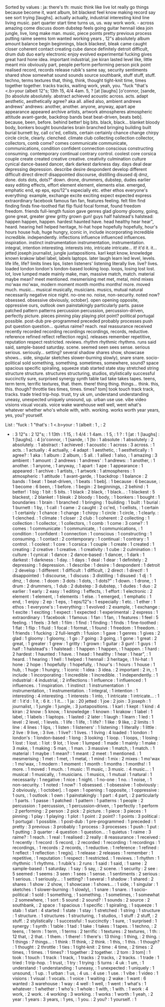 Sorted by values :
ja: there's th: music think like live lot really go things because become it, want album, bit blackest feel know making record say see sort trying [laughs]. actually actually, industrial interesting kind line living music. part quarter start time turns us, us. way work work. - across amazing come discuss doom dubstep feels going guitar hennail idea join jungle, live, long make man. music, piece points pretty previous process putting raime seems tom wanted working years , 12"s absolutely album amount balance begin beginnings, black blackest, bleak came caught closer coherent contact creating cube dance definitely detroit difficult, drum dub duo early electronic enjoy evolved experimental fucking gives great hard hone idea. important industrial, joe kiran lasted level like, little meant mix obviously part, people perform performing person pick point realised record, records release rubik's same say, security sentiments shared show somewhat sound sounds source southbank, stuff stuff, stuff. techno, terms textures that, thing, think, thought tight-knit time, times together together. tracks tracks, waiting work, yeah, you. "fuck "that's &lt;.b&gt;your (albeit 12"s; 13th 15, 4/4 4am. 5, ? [at [laughs] [o'connor, [sande, [to absolute absolutely. abstract achieved acoustic across. acts. adapt aesthetic, aesthetically agree? aka all. allied also, ambient andrews andrews' andrews: another, another. anyone, anyway, apart ape appearance appeared archive artists, artwork atmospheres atmospheric attitude avant-garde, backdrop bands beat beat-driven, beats beb]. because, been, before. behind better! big bits. black, black... blanket bloody body, bonkers bought boundaries brain branched bringing building built burial burnett by, call cc'ed, cellists, certain certainly chance change chirpy circle circle, clearly. clenched. climate club collecting collection collector, collectors, comb come? comes communicate communicate, communications, condition confident connection conscious constructing consuming. contemporary continual contrary control. coolest core corsica couple create created creative creative. creativity culmination culture cynical dance-based dancer, dark darkest darkness day. days deal dear depressing depression. describe desire despondent develop different difficult direct direct! disappointed discourse, distilling disused dj dmz, done. dots dots, dots?" down. drone, drummers, dubstep, dudes earlier easy editing effects, effort element element, elements else. emerged, emphatic end, ep eps, eps/12"s especially etc. ether ethos everyone's everything: example, exchange excite exciting expect expected express extraordinary facebook famous fan fan, features feeling. felt film find finding finds fine-toothed flat flip fluid focal format, found freedom freedom. friends full-length fusion gave genres glad gloomy gloomy, going, gone great, greater grew gritty grown gun! guys half halstead's halstead: happen happen, happen. hardest haunted have. head healthy hear hear", heard. hearing hell helped heritage, hi-hat hope hopefully hopefully, hour's hours house hub, huge hungry, iconic in, include incorporating incredible incredible. independently. inflections influence influenced influences. inspiration. instinct instrumentation instrumentation, instrumentation. integral, intention interesting. interests into, intricate intricate... it! it'd it. it... jetted joseph journalist, jungle juxtapositions. karl kept know, knowledge known krakow label label, labels laptops. later laugh learn led level, levels. life life, life? limits lines lips, listen listeners' listening literally live. live? lives. loaded london london's london-based looking loop. loops, losing lost lost. lot, love lumped made mainly make, man, massive match, match. material maybe mean? meet mentioned. mesmerising met met, metal, mind mixes mo'wax mo'wax, modern moment month months months! more. moved much. music... musical musically, musicians. musics, mutual natural necessarily negative nice night. no-one no. noise, non-security. noted now? obsessed. obsessive obviously, october]. open opening opposite, oppressive ours, outlook own painstakingly particularly parts. passe patched pattern patterns percussion percussion, percussion-driven, perfectly picture. pieces pinning play playing plot point? political portugal possible. post-dub pre-programmed preceded probably processes push put question question... quietus raime? reach. real reassurance received recently recorded recording recordings recordings, records, reductive. reference refined reflect reflection regis]. releases remember repetitive, reputation respect restricted. reviews. rhythm rhythmic rhythms. runs said said, sample-based saturday. scene. seemed seen sees sense. serious serious. seriously... setting? several shadow shares show, showcase shows... side, singular sketches slower-burning slowly), snare snare. socio-political sold something, something. sometimes, somewhere, sound? space spacious specific spiraling, squeeze stab started state stay stretched string structure structure. structures structuring, studios, stylistically successful succinctly sure, surprised synergy synth table tad take takes tapes. teens, term term, terrific textures, that. them. there! thing thing. things... think. this, this. though? throttle ties times, times. times? tom] took touch track track, tracks. trade tried trip-hop. trust, try uk um, understand understanding uneasy, unexpected uniquely unsound, up. urban use use. vibe video visions visual vocals. voice wake warehouse well well, went what's whatever whether who's whole with, with. working. works worth year years, yes, you? yourself. 

List :
"fuck : 1
"that's : 1
&lt;.b&gt;your : 1
(albeit : 1
, : 2
- : 3
12"s : 2
12"s; : 1
13th : 1
15, : 1
4/4 : 1
4am. : 1
5, : 1
? : 1
[at : 1
[laughs] : 1
[laughs]. : 4
[o'connor, : 1
[sande, : 1
[to : 1
absolute : 1
absolutely : 2
absolutely. : 1
abstract : 1
achieved : 1
acoustic : 1
across : 3
across. : 1
acts. : 1
actually : 4
actually, : 4
adapt : 1
aesthetic, : 1
aesthetically : 1
agree? : 1
aka : 1
album : 2
album, : 5
all. : 1
allied : 1
also, : 1
amazing : 3
ambient : 1
amount : 2
andrews : 1
andrews' : 1
andrews: : 1
another, : 1
another. : 1
anyone, : 1
anyway, : 1
apart : 1
ape : 1
appearance : 1
appeared : 1
archive : 1
artists, : 1
artwork : 1
atmospheres : 1
atmospheric : 1
attitude : 1
avant-garde, : 1
backdrop : 1
balance : 2
bands : 1
beat : 1
beat-driven, : 1
beats : 1
beb]. : 1
because : 6
because, : 1
become : 6
been, : 1
before. : 1
begin : 2
beginnings, : 2
behind : 1
better! : 1
big : 1
bit : 5
bits. : 1
black : 2
black, : 1
black... : 1
blackest : 5
blackest, : 2
blanket : 1
bleak : 2
bloody : 1
body, : 1
bonkers : 1
bought : 1
boundaries : 1
brain : 1
branched : 1
bringing : 1
building : 1
built : 1
burial : 1
burnett : 1
by, : 1
call : 1
came : 2
caught : 2
cc'ed, : 1
cellists, : 1
certain : 1
certainly : 1
chance : 1
change : 1
chirpy : 1
circle : 1
circle, : 1
clearly. : 1
clenched. : 1
climate : 1
closer : 2
club : 1
coherent : 2
collecting : 1
collection : 1
collector, : 1
collectors, : 1
comb : 1
come : 3
come? : 1
comes : 1
communicate : 1
communicate, : 1
communications, : 1
condition : 1
confident : 1
connection : 1
conscious : 1
constructing : 1
consuming. : 1
contact : 2
contemporary : 1
continual : 1
contrary : 1
control. : 1
coolest : 1
core : 1
corsica : 1
couple : 1
create : 1
created : 1
creating : 2
creative : 1
creative. : 1
creativity : 1
cube : 2
culmination : 1
culture : 1
cynical : 1
dance : 2
dance-based : 1
dancer, : 1
dark : 1
darkest : 1
darkness : 1
day. : 1
days : 1
deal : 1
dear : 1
definitely : 2
depressing : 1
depression. : 1
describe : 1
desire : 1
despondent : 1
detroit : 2
develop : 1
different : 1
difficult : 1
difficult, : 2
direct : 1
direct! : 1
disappointed : 1
discourse, : 1
discuss : 3
distilling : 1
disused : 1
dj : 1
dmz, : 1
done. : 1
doom : 3
dots : 1
dots, : 1
dots?" : 1
down. : 1
drone, : 1
drum : 2
drummers, : 1
dub : 2
dubstep : 3
dubstep, : 1
dudes : 1
duo : 2
earlier : 1
early : 2
easy : 1
editing : 1
effects, : 1
effort : 1
electronic : 2
element : 1
element, : 1
elements : 1
else. : 1
emerged, : 1
emphatic : 1
end, : 1
enjoy : 2
ep : 1
eps, : 1
eps/12"s : 1
especially : 1
etc. : 1
ether : 1
ethos : 1
everyone's : 1
everything: : 1
evolved : 2
example, : 1
exchange : 1
excite : 1
exciting : 1
expect : 1
expected : 1
experimental : 2
express : 1
extraordinary : 1
facebook : 1
famous : 1
fan : 1
fan, : 1
features : 1
feel : 5
feeling. : 1
feels : 3
felt : 1
film : 1
find : 1
finding : 1
finds : 1
fine-toothed : 1
flat : 1
flip : 1
fluid : 1
focal : 1
format, : 1
found : 1
freedom : 1
freedom. : 1
friends : 1
fucking : 2
full-length : 1
fusion : 1
gave : 1
genres : 1
gives : 2
glad : 1
gloomy : 1
gloomy, : 1
go : 7
going : 3
going, : 1
gone : 1
great : 2
great, : 1
greater : 1
grew : 1
gritty : 1
grown : 1
guitar : 3
gun! : 1
guys : 1
half : 1
halstead's : 1
halstead: : 1
happen : 1
happen, : 1
happen. : 1
hard : 2
hardest : 1
haunted : 1
have. : 1
head : 1
healthy : 1
hear : 1
hear", : 1
heard. : 1
hearing : 1
hell : 1
helped : 1
hennail : 3
heritage, : 1
hi-hat : 1
hone : 2
hope : 1
hopefully : 1
hopefully, : 1
hour's : 1
hours : 1
house : 1
hub, : 1
huge : 1
hungry, : 1
iconic : 1
idea : 3
idea. : 2
important : 2
in, : 1
include : 1
incorporating : 1
incredible : 1
incredible. : 1
independently. : 1
industrial : 4
industrial, : 2
inflections : 1
influence : 1
influenced : 1
influences. : 1
inspiration. : 1
instinct : 1
instrumentation : 1
instrumentation, : 1
instrumentation. : 1
integral, : 1
intention : 1
interesting : 4
interesting. : 1
interests : 1
into, : 1
intricate : 1
intricate... : 1
it! : 1
it'd : 1
it, : 6
it. : 1
it... : 1
ja: : 20
jetted : 1
joe : 2
join : 3
joseph : 1
journalist, : 1
jungle : 1
jungle, : 3
juxtapositions. : 1
karl : 1
kept : 1
kind : 4
kiran : 2
know : 5
know, : 1
knowledge : 1
known : 1
krakow : 1
label : 1
label, : 1
labels : 1
laptops. : 1
lasted : 2
later : 1
laugh : 1
learn : 1
led : 1
level : 2
level, : 1
levels. : 1
life : 1
life, : 1
life? : 1
like : 9
like, : 2
limits : 1
line : 4
lines : 1
lips, : 1
listen : 1
listeners' : 1
listening : 1
literally : 1
little : 2
live : 9
live, : 3
live. : 1
live? : 1
lives. : 1
living : 4
loaded : 1
london : 1
london's : 1
london-based : 1
long : 3
looking : 1
loop. : 1
loops, : 1
losing : 1
lost : 1
lost. : 1
lot : 9
lot, : 1
love : 1
lumped : 1
made : 1
mainly : 1
make : 3
make, : 1
making : 5
man, : 1
man. : 3
massive : 1
match, : 1
match. : 1
material : 1
maybe : 1
mean? : 1
meant : 2
meet : 1
mentioned. : 1
mesmerising : 1
met : 1
met, : 1
metal, : 1
mind : 1
mix : 2
mixes : 1
mo'wax : 1
mo'wax, : 1
modern : 1
moment : 1
month : 1
months : 1
months! : 1
more. : 1
moved : 1
much. : 1
music : 11
music, : 3
music. : 4
music... : 1
musical : 1
musically, : 1
musicians. : 1
musics, : 1
mutual : 1
natural : 1
necessarily : 1
negative : 1
nice : 1
night. : 1
no-one : 1
no. : 1
noise, : 1
non-security. : 1
noted : 1
now? : 1
obsessed. : 1
obsessive : 1
obviously : 2
obviously, : 1
october]. : 1
open : 1
opening : 1
opposite, : 1
oppressive : 1
ours, : 1
outlook : 1
own : 1
painstakingly : 1
part : 4
part, : 2
particularly : 1
parts. : 1
passe : 1
patched : 1
pattern : 1
patterns : 1
people : 2
percussion : 1
percussion, : 1
percussion-driven, : 1
perfectly : 1
perform : 2
performing : 2
person : 2
pick : 2
picture. : 1
piece : 3
pieces : 1
pinning : 1
play : 1
playing : 1
plot : 1
point : 2
point? : 1
points : 3
political : 1
portugal : 1
possible. : 1
post-dub : 1
pre-programmed : 1
preceded : 1
pretty : 3
previous : 3
probably : 1
process : 3
processes : 1
push : 1
put : 1
putting : 3
quarter : 4
question : 1
question... : 1
quietus : 1
raime : 3
raime? : 1
reach. : 1
real : 1
realised : 2
really : 8
reassurance : 1
received : 1
recently : 1
record : 5
record, : 2
recorded : 1
recording : 1
recordings : 1
recordings, : 1
records : 2
records, : 1
reductive. : 1
reference : 1
refined : 1
reflect : 1
reflection : 1
regis]. : 1
release : 2
releases : 1
remember : 1
repetitive, : 1
reputation : 1
respect : 1
restricted. : 1
reviews. : 1
rhythm : 1
rhythmic : 1
rhythms. : 1
rubik's : 2
runs : 1
said : 1
said, : 1
same : 2
sample-based : 1
saturday. : 1
say : 5
say, : 2
scene. : 1
security : 2
see : 5
seemed : 1
seems : 3
seen : 1
sees : 1
sense. : 1
sentiments : 2
serious : 1
serious. : 1
seriously... : 1
setting? : 1
several : 1
shadow : 1
shared : 2
shares : 1
show : 2
show, : 1
showcase : 1
shows... : 1
side, : 1
singular : 1
sketches : 1
slower-burning : 1
slowly), : 1
snare : 1
snare. : 1
socio-political : 1
sold : 1
something, : 1
something. : 1
sometimes, : 1
somewhat : 2
somewhere, : 1
sort : 5
sound : 2
sound? : 1
sounds : 2
source : 2
southbank, : 2
space : 1
spacious : 1
specific : 1
spiraling, : 1
squeeze : 1
stab : 1
start : 4
started : 1
state : 1
stay : 1
stretched : 1
string : 1
structure : 1
structure. : 1
structures : 1
structuring, : 1
studios, : 1
stuff : 2
stuff, : 2
stuff. : 2
stylistically : 1
successful : 1
succinctly : 1
sure, : 1
surprised : 1
synergy : 1
synth : 1
table : 1
tad : 1
take : 1
takes : 1
tapes. : 1
techno, : 2
teens, : 1
term : 1
term, : 1
terms : 2
terrific : 1
textures : 2
textures, : 1
th: : 12
that, : 2
that. : 1
them. : 1
there! : 1
there's : 13
thing : 1
thing, : 2
thing. : 1
things : 7
things... : 1
think : 11
think, : 2
think. : 1
this, : 1
this. : 1
though? : 1
thought : 2
throttle : 1
ties : 1
tight-knit : 2
time : 4
time, : 2
times : 2
times, : 1
times. : 1
times? : 1
together : 2
together. : 2
tom : 3
tom] : 1
took : 1
touch : 1
track : 1
track, : 1
tracks : 2
tracks, : 2
tracks. : 1
trade : 1
tried : 1
trip-hop. : 1
trust, : 1
try : 1
trying : 5
turns : 4
uk : 1
um, : 1
understand : 1
understanding : 1
uneasy, : 1
unexpected : 1
uniquely : 1
unsound, : 1
up. : 1
urban : 1
us, : 4
us. : 4
use : 1
use. : 1
vibe : 1
video : 1
visions : 1
visual : 1
vocals. : 1
voice : 1
waiting : 2
wake : 1
want : 6
wanted : 3
warehouse : 1
way : 4
well : 1
well, : 1
went : 1
what's : 1
whatever : 1
whether : 1
who's : 1
whole : 1
with, : 1
with. : 1
work : 4
work, : 2
work. : 4
working : 3
working. : 1
works : 1
worth : 1
yeah, : 2
year : 1
years : 3
years, : 1
yes, : 1
you. : 2
you? : 1
yourself. : 1
